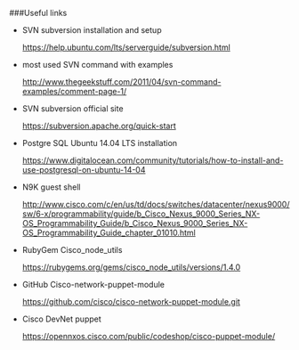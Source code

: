 ###Useful links 

* SVN subversion installation and setup

    https://help.ubuntu.com/lts/serverguide/subversion.html

* most used SVN command with examples

    http://www.thegeekstuff.com/2011/04/svn-command-examples/comment-page-1/

* SVN subversion official site

    https://subversion.apache.org/quick-start

* Postgre SQL Ubuntu 14.04 LTS installation

    https://www.digitalocean.com/community/tutorials/how-to-install-and-use-postgresql-on-ubuntu-14-04

* N9K guest shell

    http://www.cisco.com/c/en/us/td/docs/switches/datacenter/nexus9000/sw/6-x/programmability/guide/b_Cisco_Nexus_9000_Series_NX-OS_Programmability_Guide/b_Cisco_Nexus_9000_Series_NX-OS_Programmability_Guide_chapter_01010.html

* RubyGem Cisco_node_utils

    https://rubygems.org/gems/cisco_node_utils/versions/1.4.0

* GitHub Cisco-network-puppet-module

    https://github.com/cisco/cisco-network-puppet-module.git

* Cisco DevNet puppet

    https://opennxos.cisco.com/public/codeshop/cisco-puppet-module/
